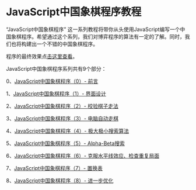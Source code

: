 # JavaScript中国象棋程序教程
“JavaScript中国象棋程序” 这一系列教程将带你从头使用JavaScript编写一个中国象棋程序。希望通过这个系列，我们对博弈程序的算法有一定的了解。同时，我们也将构建出一个不错的中国象棋程序。

程序的最终效果点[击这里查看](http://www.royhoo.cn/chess/web/index.php?r=site/chess)。

JavaScript中国象棋程序系列共有9个部分：

0、[JavaScript中国象棋程序（0）- 前言](http://www.cnblogs.com/royhoo/p/6426394.html)

1、[JavaScript中国象棋程序（1）- 界面设计](http://www.cnblogs.com/royhoo/p/6424395.html)

2、[JavaScript中国象棋程序（2）- 校验棋子走法](http://www.cnblogs.com/royhoo/p/6424840.html) 

3、[JavaScript中国象棋程序（3）- 电脑自动走棋](http://www.cnblogs.com/royhoo/p/6425387.html)

4、[JavaScript中国象棋程序（4）- 极大极小搜索算法](http://www.cnblogs.com/royhoo/p/6425658.html)

5、[JavaScript中国象棋程序（5）- Alpha-Beta搜索](http://www.cnblogs.com/royhoo/p/6425761.html)

6、[JavaScript中国象棋程序（6）- 克服水平线效应、检查重复局面](http://www.cnblogs.com/royhoo/p/6425817.html)

7、[JavaScript中国象棋程序（7）- 置换表](http://www.cnblogs.com/royhoo/p/6425858.html)

8、[JavaScript中国象棋程序（8）- 进一步优化](http://www.cnblogs.com/royhoo/p/6425912.html)